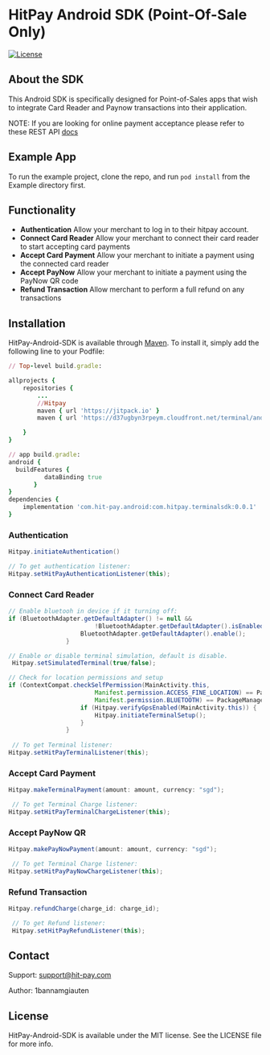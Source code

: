 # HitPay Android SDK (Point-Of-Sale Only)

[![License](https://img.shields.io/cocoapods/l/HitPay-iOS-SDK.svg?style=flat)](https://github.com/hit-pay/android-sdk-example)

## About the SDK

This Android SDK is specifically designed for Point-of-Sales apps that wish to integrate Card Reader and Paynow transactions into their application.

NOTE: If you are looking for online payment acceptance please refer to these REST API [docs](https://hit-pay.com/docs.html)

## Example App
To run the example project, clone the repo, and run `pod install` from the Example directory first.

## Functionality

- **Authentication** Allow your merchant to log in to their hitpay account.
- **Connect Card Reader** Allow your merchant to connect their card reader to start accepting card payments
- **Accept Card Payment** Allow your merchant to initiate a payment using the connected card reader
- **Accept PayNow** Allow your merchant to initiate a payment using the PayNow QR code
- **Refund Transaction** Allow merchant to perform a full refund on any transactions


## Installation

HitPay-Android-SDK is available through [Maven](https://repo1.maven.org/maven2/). To install
it, simply add the following line to your Podfile:

```ruby
// Top-level build.gradle:

allprojects {
    repositories {
        ...
        //Hitpay
        maven { url 'https://jitpack.io' }
        maven { url 'https://d37ugbyn3rpeym.cloudfront.net/terminal/android-betas' }

    }
}
```

```ruby
// app build.gradle:
android {
  buildFeatures {
          dataBinding true
       }
}
dependencies {
    implementation 'com.hit-pay.android:com.hitpay.terminalsdk:0.0.1'
}

```

### Authentication

```java
Hitpay.initiateAuthentication()

// To get authentication listener: 
Hitpay.setHitPayAuthenticationListener(this);

```

### **Connect Card Reader**

```java
// Enable bluetooh in device if it turning off:
if (BluetoothAdapter.getDefaultAdapter() != null &&
                        !BluetoothAdapter.getDefaultAdapter().isEnabled()) {
                    BluetoothAdapter.getDefaultAdapter().enable();
                }

// Enable or disable terminal simulation, default is disable.
 Hitpay.setSimulatedTerminal(true/false);

// Check for location permissions and setup
if (ContextCompat.checkSelfPermission(MainActivity.this,
                        Manifest.permission.ACCESS_FINE_LOCATION) == PackageManager.PERMISSION_GRANTED && ContextCompat.checkSelfPermission(MainActivity.this,
                        Manifest.permission.BLUETOOTH) == PackageManager.PERMISSION_GRANTED) {
                    if (Hitpay.verifyGpsEnabled(MainActivity.this)) {
                        Hitpay.initiateTerminalSetup();
                    }
                }
          
 // To get Terminal listener: 
Hitpay.setHitPayTerminalListener(this);


```

### Accept Card Payment

```java
Hitpay.makeTerminalPayment(amount: amount, currency: "sgd");

 // To get Terminal Charge listener: 
Hitpay.setHitPayTerminalChargeListener(this);

```

### Accept PayNow QR

```java
Hitpay.makePayNowPayment(amount: amount, currency: "sgd");

 // To get Terminal Charge listener: 
Hitpay.setHitPayPayNowChargeListener(this);

```

### Refund Transaction

```java
Hitpay.refundCharge(charge_id: charge_id);

 // To get Refund listener: 
 Hitpay.setHitPayRefundListener(this);

```


## Contact
Support: support@hit-pay.com

Author: 1bannamgiauten

## License

HitPay-Android-SDK is available under the MIT license. See the LICENSE file for more info.
